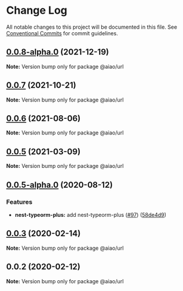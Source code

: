 # Change Log

All notable changes to this project will be documented in this file. See [Conventional Commits](https://conventionalcommits.org) for commit guidelines.

## [0.0.8-alpha.0](https://github.com/aiao-io/aiao/compare/@aiao/url@0.0.5-alpha.0...@aiao/url@0.0.8-alpha.0) (2021-12-19)

**Note:** Version bump only for package @aiao/url

## [0.0.7](https://github.com/aiao-io/aiao/compare/@aiao/url@0.0.5...@aiao/url@0.0.7) (2021-10-21)

**Note:** Version bump only for package @aiao/url

## [0.0.6](https://github.com/aiao-io/aiao/compare/@aiao/url@0.0.5-alpha.0...@aiao/url@0.0.6) (2021-08-06)

**Note:** Version bump only for package @aiao/url

## [0.0.5](https://github.com/aiao-io/aiao/compare/@aiao/url@0.0.5-alpha.0...@aiao/url@0.0.5) (2021-03-09)

**Note:** Version bump only for package @aiao/url

## [0.0.5-alpha.0](https://github.com/aiao-io/aiao/compare/@aiao/url@0.0.3...@aiao/url@0.0.5-alpha.0) (2020-08-12)

### Features

- **nest-typeorm-plus:** add nest-typeorm-plus ([#97](https://github.com/aiao-io/aiao/issues/97)) ([58de4d9](https://github.com/aiao-io/aiao/commit/58de4d9f6595824d86f59d4018ea4065c84f58fa))

## [0.0.3](https://github.com/aiao-io/aiao/compare/@aiao/url@0.0.2...@aiao/url@0.0.3) (2020-02-14)

**Note:** Version bump only for package @aiao/url

## 0.0.2 (2020-02-12)

**Note:** Version bump only for package @aiao/url
